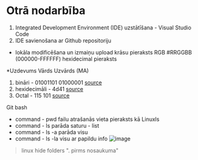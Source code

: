 # Otrā nodarbība
1. Integrated Development Environment (IDE) uzstātīšana - Visual Studio Code
2. IDE savienošana ar Github repositoriju
  + lokāla modificēšana un izmaiņu upload
krāsu pieraksts RGB
#RRGGBB (000000-FFFFFF) hexidecimal pieraksts

*Uzdevums
Vārds Uzvārds (MA)
1. bināri - 01001101 01000001 [source](https://github.com/llprotosll/Javascript_kursi/tree/main/Class_01_20220502)
2. hexidecimāli - 4d41 [source](https://www.online-toolz.com/tools/text-hex-convertor.php)
3. Octal - 115 101 [source](https://cryptii.com/pipes/text-octal)

Git bash
 - command - pwd
failu atrašanās vieta
pieraksts kā Linuxls
 - command - ls
 parāda saturu - list
 - command - ls -a
 parāda visu
 - command - ls -la
 visu ar papildu info
![image](https://user-images.githubusercontent.com/38009737/167460617-86c724c1-f422-43ef-a654-d1d64b0a81d2.png)

>linux hide folders ". pirms nosaukuma"
